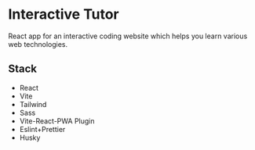 # Interactive Tutor

React app for an interactive coding website which helps you learn various web technologies.

## Stack

- React
- Vite
- Tailwind
- Sass
- Vite-React-PWA Plugin
- Eslint+Prettier
- Husky
